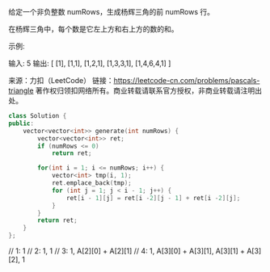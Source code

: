 给定一个非负整数 numRows，生成杨辉三角的前 numRows 行。



在杨辉三角中，每个数是它左上方和右上方的数的和。

示例:

输入: 5
输出:
[
     [1],
    [1,1],
   [1,2,1],
  [1,3,3,1],
 [1,4,6,4,1]
]

来源：力扣（LeetCode）
链接：https://leetcode-cn.com/problems/pascals-triangle
著作权归领扣网络所有。商业转载请联系官方授权，非商业转载请注明出处。

```cpp
class Solution {
public:
    vector<vector<int>> generate(int numRows) {
        vector<vector<int>> ret;
        if (numRows <= 0)
            return ret;

        for(int i = 1; i <= numRows; i++) {
            vector<int> tmp(i, 1);
            ret.emplace_back(tmp);
            for (int j = 1; j < i - 1; j++) {
                ret[i - 1][j] = ret[i -2][j - 1] + ret[i -2][j];
            }
        }
        return ret;
    }
};
```
// 1: 1
// 2: 1, 1
// 3: 1, A[2][0] + A[2][1]
// 4: 1, A[3][0] + A[3][1], A[3][1] + A[3][2], 1